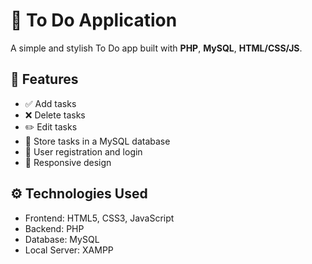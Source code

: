 # 📝 To Do Application

A simple and stylish To Do app built with **PHP**, **MySQL**, **HTML/CSS/JS**.

## 📌 Features

- ✅ Add tasks  
- ❌ Delete tasks  
- ✏️ Edit tasks  
- 💾 Store tasks in a MySQL database  
- 👤 User registration and login  
- 🎨 Responsive design  

## ⚙️ Technologies Used

- Frontend: HTML5, CSS3, JavaScript  
- Backend: PHP
- Database: MySQL  
- Local Server: XAMPP  



